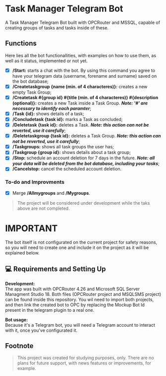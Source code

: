 ﻿
# Task Manager Telegram Bot

A Task Manager Telegram Bot built with OPCRouter and MSSQL, capable of creating groups of tasks and tasks inside of these.

## Functions

Here lies all the bot functionallities, with examples on how to use them, as well as it status, implemented or not yet.

- [x] **/Start:** starts a chat with the bot. By using this command you agree to have your telegram data (username, forename and surname) saved on the bot database;
- [x] **/Createtaskgroup {name (min. of 4 characteres)}:** creates a new empty Task Group;
- [x] **/Createtask #{group id} #{title (min. of 4 characteres)} #{description (optional)}:** creates a new Task inside a Task Group. ***Note: '#' are necessary to identify each paramter***;
- [x] **/Task {id}:** shows details of a task;
- [x] **/Concludetask {task id}:** marks a Task as concluded;
- [x] **/Deletetask {task id}:** deletes a Task. ***Note: this action can not be reverted, use it carefully***;
- [x] **/Deletetaskgroup {task id}:** deletes a Task Group. ***Note: this action can not be reverted, use it carefully***;
- [x] **/Taskgroups:** shows all task groups the user has;
- [x] **/Taskgroup {group id}:** shows details about a task group;
- [x] **/Stop:** schedule an account deletion for 7 days in the future. ***Note: all your data will be deleted from the bot database, including your tasks***;
- [x] **/Cancelstop:** cancel the scheduled account deletion.

### To-do and Improvments

- [x] Merge **/Allmygroups** and **/Mygroups**.

>The project will be considered under development while the taks above are not completed.

# IMPORTANT
The bot itself is not configurated on the current project for safety reasons, so you will need to create one and include it on the project as it will be explained below. 

## 💻 Requirements and Setting Up

**Development:**<br>
The app was built with OPCRouter 4.26 and Microsoft SQL Server Managment Studio 18. Both files (OPCRouter project and MSQLSMS project) can be found inside this repository. You wil need to import both projects, and then link the created bot to OPC by replacing the Mockup Bot Id present in the telegram plugin to a real one.

**Bot usage:**<br>
Because it's a Telegram bot, you will need a Telegram account to interact with it, once you've configurated it.

## Footnote

> This project was created for studying purposes, only. There are no plans for future support, with news features or improvements, for example.
